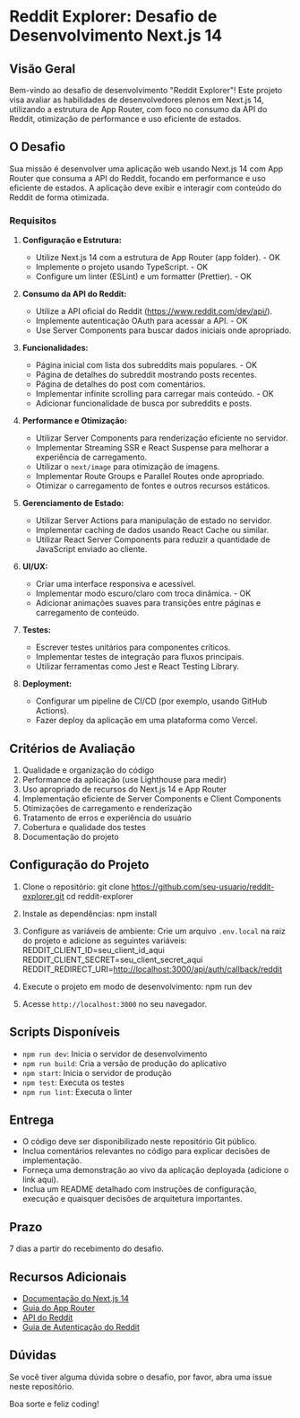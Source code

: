 # Reddit Explorer: Desafio de Desenvolvimento Next.js 14

## Visão Geral

Bem-vindo ao desafio de desenvolvimento "Reddit Explorer"! Este projeto visa avaliar as habilidades de desenvolvedores plenos em Next.js 14, utilizando a estrutura de App Router, com foco no consumo da API do Reddit, otimização de performance e uso eficiente de estados.

## O Desafio

Sua missão é desenvolver uma aplicação web usando Next.js 14 com App Router que consuma a API do Reddit, focando em performance e uso eficiente de estados. A aplicação deve exibir e interagir com conteúdo do Reddit de forma otimizada.

### Requisitos

1. **Configuração e Estrutura:**

   - Utilize Next.js 14 com a estrutura de App Router (app folder). - OK
   - Implemente o projeto usando TypeScript. - OK
   - Configure um linter (ESLint) e um formatter (Prettier). - OK

2. **Consumo da API do Reddit:**

   - Utilize a API oficial do Reddit (<https://www.reddit.com/dev/api/>).
   - Implemente autenticação OAuth para acessar a API. - OK
   - Use Server Components para buscar dados iniciais onde apropriado.

3. **Funcionalidades:**

   - Página inicial com lista dos subreddits mais populares. - OK
   - Página de detalhes do subreddit mostrando posts recentes.
   - Página de detalhes do post com comentários.
   - Implementar infinite scrolling para carregar mais conteúdo. - OK
   - Adicionar funcionalidade de busca por subreddits e posts.

4. **Performance e Otimização:**

   - Utilizar Server Components para renderização eficiente no servidor.
   - Implementar Streaming SSR e React Suspense para melhorar a experiência de carregamento.
   - Utilizar o `next/image` para otimização de imagens.
   - Implementar Route Groups e Parallel Routes onde apropriado.
   - Otimizar o carregamento de fontes e outros recursos estáticos.

5. **Gerenciamento de Estado:**

   - Utilizar Server Actions para manipulação de estado no servidor.
   - Implementar caching de dados usando React Cache ou similar.
   - Utilizar React Server Components para reduzir a quantidade de JavaScript enviado ao cliente.

6. **UI/UX:**

   - Criar uma interface responsiva e acessível.
   - Implementar modo escuro/claro com troca dinâmica. - OK
   - Adicionar animações suaves para transições entre páginas e carregamento de conteúdo.

7. **Testes:**

   - Escrever testes unitários para componentes críticos.
   - Implementar testes de integração para fluxos principais.
   - Utilizar ferramentas como Jest e React Testing Library.

8. **Deployment:**
   - Configurar um pipeline de CI/CD (por exemplo, usando GitHub Actions).
   - Fazer deploy da aplicação em uma plataforma como Vercel.

## Critérios de Avaliação

1. Qualidade e organização do código
2. Performance da aplicação (use Lighthouse para medir)
3. Uso apropriado de recursos do Next.js 14 e App Router
4. Implementação eficiente de Server Components e Client Components
5. Otimizações de carregamento e renderização
6. Tratamento de erros e experiência do usuário
7. Cobertura e qualidade dos testes
8. Documentação do projeto

## Configuração do Projeto

1. Clone o repositório:
   git clone <https://github.com/seu-usuario/reddit-explorer.git>
   cd reddit-explorer

2. Instale as dependências:
   npm install

3. Configure as variáveis de ambiente:
   Crie um arquivo `.env.local` na raiz do projeto e adicione as seguintes variáveis:
   REDDIT_CLIENT_ID=seu_client_id_aqui
   REDDIT_CLIENT_SECRET=seu_client_secret_aqui
   REDDIT_REDIRECT_URI=<http://localhost:3000/api/auth/callback/reddit>

4. Execute o projeto em modo de desenvolvimento:
   npm run dev

5. Acesse `http://localhost:3000` no seu navegador.

## Scripts Disponíveis

- `npm run dev`: Inicia o servidor de desenvolvimento
- `npm run build`: Cria a versão de produção do aplicativo
- `npm start`: Inicia o servidor de produção
- `npm test`: Executa os testes
- `npm run lint`: Executa o linter

## Entrega

- O código deve ser disponibilizado neste repositório Git público.
- Inclua comentários relevantes no código para explicar decisões de implementação.
- Forneça uma demonstração ao vivo da aplicação deployada (adicione o link aqui).
- Inclua um README detalhado com instruções de configuração, execução e quaisquer decisões de arquitetura importantes.

## Prazo

7 dias a partir do recebimento do desafio.

## Recursos Adicionais

- [Documentação do Next.js 14](https://nextjs.org/docs)
- [Guia do App Router](https://nextjs.org/docs/app)
- [API do Reddit](https://www.reddit.com/dev/api/)
- [Guia de Autenticação do Reddit](https://github.com/reddit-archive/reddit/wiki/OAuth2)

## Dúvidas

Se você tiver alguma dúvida sobre o desafio, por favor, abra uma issue neste repositório.

Boa sorte e feliz coding!
